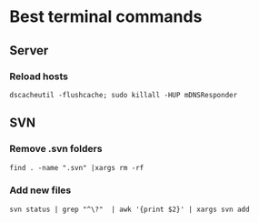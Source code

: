 # Best terminal commands


## Server

### Reload hosts
````
dscacheutil -flushcache; sudo killall -HUP mDNSResponder
````
## SVN

### Remove .svn folders
````
find . -name ".svn" |xargs rm -rf
````

### Add new files
````
svn status | grep "^\?"  | awk '{print $2}' | xargs svn add
````




